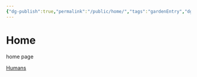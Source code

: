 ```yaml
---
{"dg-publish":true,"permalink":"/public/home/","tags":"gardenEntry","dgHomeLink":true,"dgPassFrontmatter":false}
---
```



# Home

home page

[Humans](Humans.md)